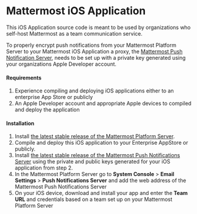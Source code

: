 # Mattermost iOS Application 

This iOS Application source code is meant to be used by organizations who self-host Mattermost as a team communication service. 

To properly encrypt push notifications from your Mattermost Platform Server to your Mattermost iOS Application a proxy, the [Mattermost Push Notification Server](https://github.com/mattermost/push-proxy), needs to be set up with a private key generated using your organizations Apple Developer account. 

#### Requirements 

1. Experience compiling and deploying iOS applications either to an enterprise App Store or publicly
2. An Apple Developer account and appropriate Apple devices to compiled and deploy the application 

#### Installation 

1. Install [the latest stable release of the Mattermost Platform Server](http://www.mattermost.org/download/).
2. Compile and deploy this iOS application to your Enterprise AppStore or publicly.
3. Install [the latest stable release of the Mattermost Push Notifications Server](https://github.com/mattermost/push-proxy) using the private and public keys generated for your iOS application from step 2.
4. In the Mattermost Platform Server go to **System Console** > **Email Settings** > **Push Notifications Server** and add the web address of the Mattermost Push Notifications Server
5. On your iOS device, download and install your app and enter the **Team URL** and credentials based on a team set up on your Mattermost Platform Server


